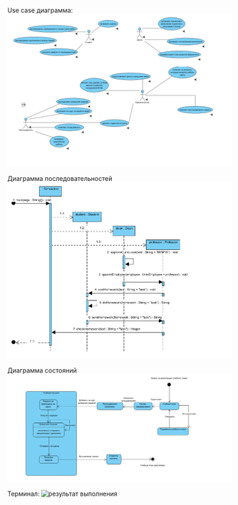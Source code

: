 Use case диаграмма:
![Univ](lab10-master/pictures/207662817-e4b4df4f-55f3-48de-8897-cf9a4ecfa045.png)

Диаграмма последовательностей
![Univ](lab10-master/pictures/sequenses.png)

Диаграмма состояний
![Univ](lab10-master/pictures/state.png)

Терминал:
![результат выполнения](![image](https://github.com/OksanaBlinova/lab_10_mispis/assets/113023682/93b51750-6450-48e3-a257-6c23a485b30e))
